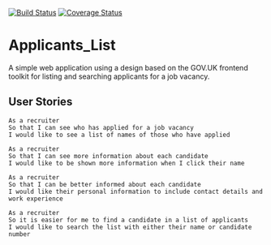 [![Build Status](https://travis-ci.org/Alex-Swann/Applicants_List.svg?branch=master)](https://travis-ci.org/Alex-Swann/Applicants_List) [![Coverage Status](https://coveralls.io/repos/github/Alex-Swann/Applicants_List/badge.svg?branch=master)](https://coveralls.io/github/Alex-Swann/Applicants_List?branch=master)

# Applicants_List
A simple web application using a design based on the GOV.UK frontend toolkit for listing and searching applicants for a job vacancy.

## User Stories

```
As a recruiter
So that I can see who has applied for a job vacancy
I would like to see a list of names of those who have applied
```
```
As a recruiter
So that I can see more information about each candidate
I would like to be shown more information when I click their name
```
```
As a recruiter
So that I can be better informed about each candidate
I would like their personal information to include contact details and work experience
```
```
As a recruiter
So it is easier for me to find a candidate in a list of applicants
I would like to search the list with either their name or candidate number
```
